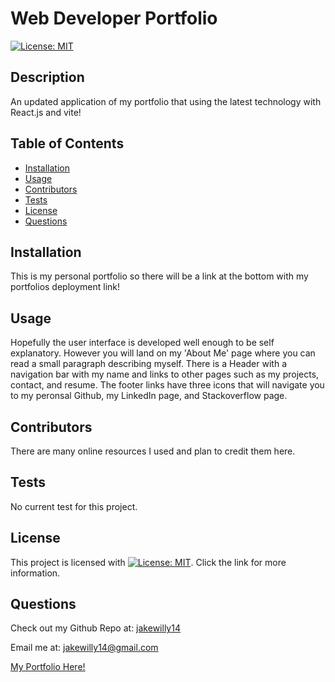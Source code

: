 
  # Web Developer Portfolio

  [![License: MIT](https://img.shields.io/badge/License-MIT-yellow.svg)](https://opensource.org/licenses/MIT)
  
  ## Description
  An updated application of my portfolio that using the latest technology with React.js and vite!
  
  ## Table of Contents
  * [Installation](#installation)
  * [Usage](#usage)
  * [Contributors](#contributors)
  * [Tests](#tests)
  * [License](#license)
  * [Questions](#questions)
    
  ## Installation
  This is my personal portfolio so there will be a link at the bottom with my portfolios deployment link!
  
  ## Usage
  Hopefully the user interface is developed well enough to be self explanatory. However you will land on my 'About Me' page where you can read a small paragraph describing myself.  There is a Header with a navigation bar with my name and links to other pages such as my projects, contact, and resume. The footer links have three icons that will navigate you to my peronsal Github, my LinkedIn page, and Stackoverflow page.
  
  ## Contributors
  There are many online resources I used and plan to credit them here.
  
  ## Tests
  No current test for this project.
  
  ## License
 This project is licensed with [![License: MIT](https://img.shields.io/badge/License-MIT-yellow.svg)](https://opensource.org/licenses/MIT). Click the link for more information.

  ## Questions
  Check out my Github Repo at: [jakewilly14](https://github.com/jakewilly14)

  Email me at: jakewilly14@gmail.com  
  
  [My Portfolio Here!](https://65d571cb2775733e6d7e7b39--jacobwilliamsportfolio.netlify.app/)
